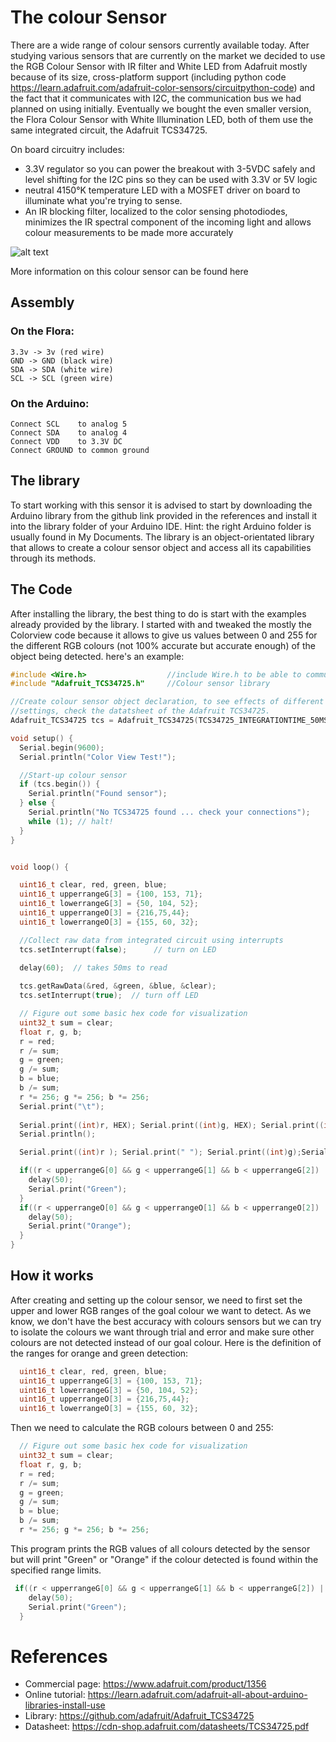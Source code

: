 # The colour Sensor

There are a wide range of colour sensors currently available today. After studying various sensors that are currently on the market we 
decided to use the RGB Colour Sensor with IR filter and White LED from Adafruit mostly because of its size, cross-platform support (including python code https://learn.adafruit.com/adafruit-color-sensors/circuitpython-code) 
and the fact that it communicates with I2C, the communication bus we had planned on using initially. Eventually we bought the even smaller version, the Flora Colour Sensor with White Illumination LED,
both of them use the same integrated circuit, the Adafruit TCS34725.

On board circuitry includes: 
* 3.3V regulator so you can power the breakout with 3-5VDC safely and level shifting for the I2C pins so they can be used with 3.3V or 5V logic
* neutral 4150°K temperature LED with a MOSFET driver on board to illuminate what you're trying to sense. 
* An IR blocking filter, localized to the color sensing photodiodes, minimizes the IR spectral component of the incoming light and allows colour measurements to be made more 
accurately

![alt text](electronics/sensors/ColorSensor/Flora.jpg )


More information on this colour sensor can be found here

## Assembly

### On the Flora:
```
3.3v -> 3v (red wire)
GND -> GND (black wire)
SDA -> SDA (white wire) 
SCL -> SCL (green wire)
```

### On the Arduino:
```
Connect SCL    to analog 5
Connect SDA    to analog 4
Connect VDD    to 3.3V DC
Connect GROUND to common ground
```

## The library
To start working with this sensor it is advised to start by downloading the Arduino library from the github link provided in the references and install
it into the library folder of your Arduino IDE. Hint: the right Arduino folder is usually found in My Documents. The library is an object-orientated library
that allows to create a colour sensor object and access all  its capabilities through its methods.

## The Code
After installing the library, the best thing to do is start with the examples already provided by the library. I started with and tweaked the mostly the 
Colorview code because it allows to give us values between 0 and 255 for the different RGB colours (not 100% accurate but accurate enough) of the 
object being detected. here's an example:

```cpp
#include <Wire.h>                  //include Wire.h to be able to communicate through I2C on Arduino board
#include "Adafruit_TCS34725.h"     //Colour sensor library

//Create colour sensor object declaration, to see effects of different integration time and gain
//settings, check the datatsheet of the Adafruit TCS34725.  
Adafruit_TCS34725 tcs = Adafruit_TCS34725(TCS34725_INTEGRATIONTIME_50MS, TCS34725_GAIN_4X);

void setup() {
  Serial.begin(9600);
  Serial.println("Color View Test!");

  //Start-up colour sensor
  if (tcs.begin()) {
    Serial.println("Found sensor");
  } else {
    Serial.println("No TCS34725 found ... check your connections");
    while (1); // halt!
  }
}


void loop() {

  uint16_t clear, red, green, blue;
  uint16_t upperrangeG[3] = {100, 153, 71};
  uint16_t lowerrangeG[3] = {50, 104, 52};
  uint16_t upperrangeO[3] = {216,75,44};
  uint16_t lowerrangeO[3] = {155, 60, 32};  

  //Collect raw data from integrated circuit using interrupts
  tcs.setInterrupt(false);      // turn on LED

  delay(60);  // takes 50ms to read 
  
  tcs.getRawData(&red, &green, &blue, &clear);
  tcs.setInterrupt(true);  // turn off LED

  // Figure out some basic hex code for visualization
  uint32_t sum = clear;
  float r, g, b;
  r = red; 
  r /= sum;
  g = green; 
  g /= sum;
  b = blue; 
  b /= sum;
  r *= 256; g *= 256; b *= 256;
  Serial.print("\t");
  
  Serial.print((int)r, HEX); Serial.print((int)g, HEX); Serial.print((int)b, HEX);
  Serial.println();

  Serial.print((int)r ); Serial.print(" "); Serial.print((int)g);Serial.print(" ");  Serial.println((int)b );

  if((r < upperrangeG[0] && g < upperrangeG[1] && b < upperrangeG[2]) || (r > lowerrangeG[0] && g > lowerrangeG[1] && b > lowerrangeG[2])){
    delay(50);
    Serial.print("Green");
  }
  if((r < upperrangeO[0] && g < upperrangeO[1] && b < upperrangeO[2]) || (r > lowerrangeO[0] && g > lowerrangeO[1] && b > lowerrangeO[2])){
    delay(50);
    Serial.print("Orange");
  }
}
``` 

## How it works
After creating and setting up the colour sensor, we need to first set the upper and lower RGB ranges of the goal colour we want to detect. As we know,
we don't have the best accuracy with colours sensors but we can try to isolate the colours we want through trial and error and make sure other colours 
are not detected instead of our goal colour. Here is the definition of the ranges for orange and green detection:
```cpp
  uint16_t clear, red, green, blue;
  uint16_t upperrangeG[3] = {100, 153, 71};
  uint16_t lowerrangeG[3] = {50, 104, 52};
  uint16_t upperrangeO[3] = {216,75,44};
  uint16_t lowerrangeO[3] = {155, 60, 32};  
```

Then we need to calculate the RGB colours between 0 and 255:
```cpp
  // Figure out some basic hex code for visualization
  uint32_t sum = clear;
  float r, g, b;
  r = red; 
  r /= sum;
  g = green; 
  g /= sum;
  b = blue; 
  b /= sum;
  r *= 256; g *= 256; b *= 256;
```

This program prints the RGB values of all colours detected by the sensor but will print "Green" or "Orange" if the colour detected is found within
the specified range limits.

```cpp
 if((r < upperrangeG[0] && g < upperrangeG[1] && b < upperrangeG[2]) || (r > lowerrangeG[0] && g > lowerrangeG[1] && b > lowerrangeG[2])){
    delay(50);
    Serial.print("Green");
  }
```


# References
- Commercial page: https://www.adafruit.com/product/1356
- Online tutorial: https://learn.adafruit.com/adafruit-all-about-arduino-libraries-install-use
- Library: https://github.com/adafruit/Adafruit_TCS34725
- Datasheet: https://cdn-shop.adafruit.com/datasheets/TCS34725.pdf
